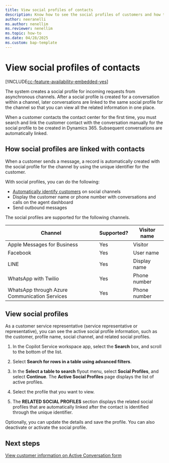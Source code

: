 ```yaml
---
title: View social profiles of contacts
description: Know how to see the social profiles of customers and how the data is consolidated in Dynamics 365.
author: neeranelli
ms.author: nenellim
ms.reviewer: nenellim
ms.topic: how-to
ms.date: 04/28/2025
ms.custom: bap-template 
---
```


# View social profiles of contacts

[!INCLUDE[cc-feature-availability-embedded-yes](../../includes/cc-feature-availability-embedded-yes.md)]

The system creates a social profile for incoming requests from asynchronous channels. After a social profile is created for a conversation within a channel, later conversations are linked to the same social profile for the channel so that you can view all the related information in one place.

When a customer contacts the contact center for the first time, you must search and link the customer contact with the conversation manually for the social profile to be created in Dynamics 365. Subsequent conversations are automatically linked.

## How social profiles are linked with contacts

When a customer sends a message, a record is automatically created with the social profile for the channel by using the unique identifier for the customer.

With social profiles, you can do the following:

- [Automatically identify customers](../administer/record-identification-rule.md) on social channels
- Display the customer name or phone number with conversations and calls on the agent dashboard
- Send outbound messages

The social profiles are supported for the following channels.

| Channel            | Supported?                                                          | Visitor name|
|--------------------|---------------------------------------------------------------------|-------------|
| Apple Messages for Business | Yes                                                        | Visitor     |
| Facebook           | Yes                                                                 | User name |
| LINE               | Yes                                                                 | Display name |
| WhatsApp with Twilio          | Yes                                                                 | Phone number |
| WhatsApp through Azure Communication Services          | Yes                                                                 | Phone number |

## View social profiles

As a customer service representative (service representative or representative), you can see the active social profile information, such as the customer, profile name, social channel, and related social profiles.

1. In the Copilot Service workspace app, select the **Search** box, and scroll to the bottom of the list.

1. Select **Search for rows in a table using advanced filters**.

1. In the **Select a table to search** flyout menu, select **Social Profiles**, and select **Continue**. The **Active Social Profiles** page displays the list of active profiles.

1. Select the profile that you want to view.

1. The **RELATED SOCIAL PROFILES** section displays the related social profiles that are automatically linked after the contact is identified through the unique identifier.

Optionally, you can update the details and save the profile. You can also deactivate or activate the social profile.

## Next steps

[View customer information on Active Conversation form](oc-customer-summary.md)  
